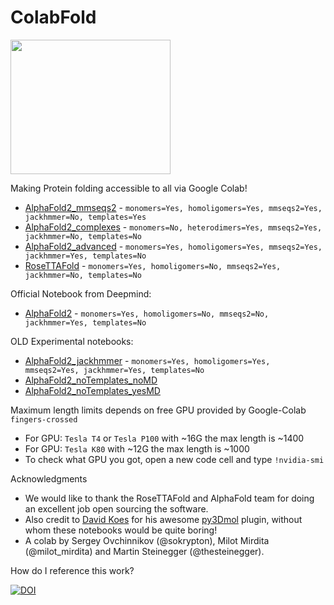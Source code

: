 # ColabFold
<img src="https://user-images.githubusercontent.com/4187522/128616692-a5f8ba4a-4f08-44ff-9bfd-a931bd8329c2.png" width="256" height="215">

Making Protein folding accessible to all via Google Colab!
- [AlphaFold2_mmseqs2](https://colab.research.google.com/github/sokrypton/ColabFold/blob/main/AlphaFold2.ipynb) - `monomers=Yes, homoligomers=Yes, mmseqs2=Yes, jackhmmer=No, templates=Yes`
- [AlphaFold2_complexes](https://colab.research.google.com/github/sokrypton/ColabFold/blob/main/AlphaFold2_complexes.ipynb) - `monomers=No, heterodimers=Yes, mmseqs2=Yes, jackhmmer=No, templates=No`
- [AlphaFold2_advanced](https://colab.research.google.com/github/sokrypton/ColabFold/blob/main/beta/AlphaFold2_advanced.ipynb) - `monomers=Yes, homoligomers=Yes, mmseqs2=Yes, jackhmmer=Yes, templates=No`
- [RoseTTAFold](https://colab.research.google.com/github/sokrypton/ColabFold/blob/main/RoseTTAFold.ipynb) - `monomers=Yes, homoligomers=No, mmseqs2=Yes, jackhmmer=No, templates=No`

Official Notebook from Deepmind:
- [AlphaFold2](https://colab.research.google.com/github/deepmind/alphafold/blob/main/notebooks/AlphaFold.ipynb) - `monomers=Yes, homoligomers=No, mmseqs2=No, jackhmmer=Yes, templates=No`

OLD Experimental notebooks:
- [AlphaFold2_jackhmmer](https://colab.research.google.com/github/sokrypton/ColabFold/blob/main/beta/AlphaFold_wJackhmmer.ipynb) - `monomers=Yes, homoligomers=Yes, mmseqs2=Yes, jackhmmer=Yes, templates=No`
- [AlphaFold2_noTemplates_noMD](https://colab.research.google.com/github/sokrypton/ColabFold/blob/main/verbose/alphafold_noTemplates_noMD.ipynb)
- [AlphaFold2_noTemplates_yesMD](https://colab.research.google.com/github/sokrypton/ColabFold/blob/main/verbose/alphafold_noTemplates_yesMD.ipynb)

Maximum length limits depends on free GPU provided by Google-Colab `fingers-crossed`
- For GPU: `Tesla T4` or `Tesla P100` with ~16G the max length is ~1400
- For GPU: `Tesla K80` with ~12G the max length is ~1000
- To check what GPU you got, open a new code cell and type `!nvidia-smi`

Acknowledgments
- We would like to thank the RoseTTAFold and AlphaFold team for doing an excellent job open sourcing the software. 
- Also credit to [David Koes](https://github.com/dkoes) for his awesome [py3Dmol](https://3dmol.csb.pitt.edu/) plugin, without whom these notebooks would be quite boring!
- A colab by Sergey Ovchinnikov (@sokrypton), Milot Mirdita (@milot_mirdita) and Martin Steinegger (@thesteinegger).


How do I reference this work?

[![DOI](https://zenodo.org/badge/387617756.svg)](https://zenodo.org/badge/latestdoi/387617756)
